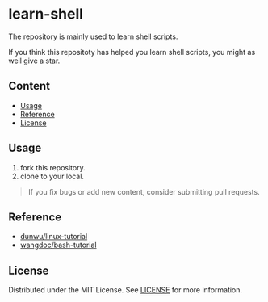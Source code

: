 # learn-shell
The repository is mainly used to learn shell scripts.

If you think this repositoty has helped you learn shell scripts, you might as well give a star.
## Content
- [Usage](#Usage)
- [Reference](#Reference)
- [License](#License)
## Usage
1. fork this repository.
2. clone to your local.
> If you fix bugs or add new content, consider submitting pull requests.
## Reference
- [dunwu/linux-tutorial](https://github.com/dunwu/linux-tutorial)
- [wangdoc/bash-tutorial](https://github.com/wangdoc/bash-tutorial)
## License
Distributed under the MIT License. See [LICENSE](LICENSE) for more information.